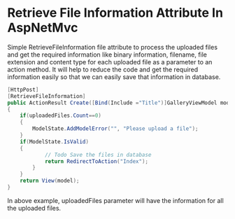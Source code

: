 # Retrieve File Information Attribute In AspNetMvc

Simple RetrieveFileInformation file attribute to process the uploaded files and get the required information like binary information, filename, file extension and content type for each uploaded file as a parameter to an action method. It will help to reduce the code and get the required information easily so that we can easily save that information in database. 

```csharp
[HttpPost]
[RetrieveFileInformation]
public ActionResult Create([Bind(Include ="Title")]GalleryViewModel model,List<FileInformation> uploadedFiles)
{
    if(uploadedFiles.Count==0)
    {
        ModelState.AddModelError("", "Please upload a file");
    }
    if(ModelState.IsValid)
    {
            // Todo Save the files in database
            return RedirectToAction("Index");
        }
    }
    return View(model);
}
```
In above example, uploadedFiles parameter will have the information for all the uploaded files. 
